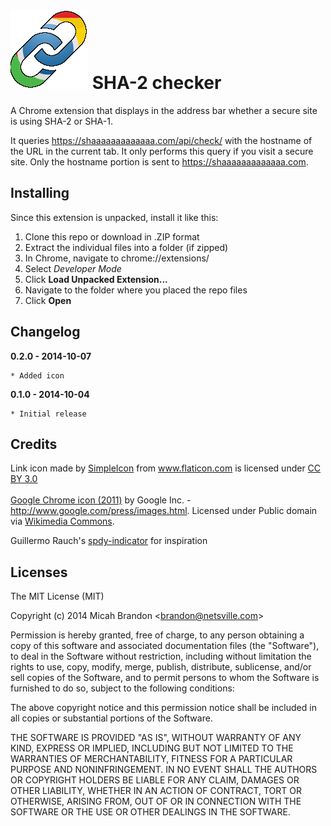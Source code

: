 
# ![Alt linkicon](https://github.com/mbrand1/sha2checker/blob/master/linkicon.png) SHA-2 checker

A Chrome extension that displays in the address bar whether a secure site is using SHA-2 or SHA-1.

It queries https://shaaaaaaaaaaaaa.com/api/check/<hostname> with the hostname of the URL in the current tab.  It only performs this query if you visit a secure site.  Only the hostname portion is sent to https://shaaaaaaaaaaaaa.com.

## Installing

Since this extension is unpacked, install it like this:

1. Clone this repo or download in .ZIP format
2. Extract the individual files into a folder (if zipped)
3. In Chrome, navigate to chrome://extensions/
4. Select *Developer Mode*
5. Click **Load Unpacked Extension...**
6. Navigate to the folder where you placed the repo files
7. Click **Open**


## Changelog

**0.2.0 - 2014-10-07**

    * Added icon

**0.1.0 - 2014-10-04**

    * Initial release

## Credits

<div>Link icon made by <a href="http://www.simpleicon.com" title="SimpleIcon">SimpleIcon</a> from <a href="http://www.flaticon.com" title="Flaticon">www.flaticon.com</a> is licensed under <a href="http://creativecommons.org/licenses/by/3.0/" title="Creative Commons BY 3.0">CC BY 3.0</a></div>
<br>
<a href="http://commons.wikimedia.org/wiki/File:Google_Chrome_icon_(2011).svg#mediaviewer/File:Google_Chrome_icon_(2011).svg">Google Chrome icon (2011)</a> by Google Inc. - <a rel="nofollow" class="external free" href="http://www.google.com/press/images.html">http://www.google.com/press/images.html</a>. Licensed under Public domain via <a href="//commons.wikimedia.org/wiki/">Wikimedia Commons</a>.

Guillermo Rauch's [spdy-indicator](https://github.com/guille/chrome-spdy-indicator) for inspiration

## Licenses

The MIT License (MIT)

Copyright (c) 2014 Micah Brandon &lt;brandon@netsville.com&gt;

Permission is hereby granted, free of charge, to any person obtaining a copy
of this software and associated documentation files (the "Software"), to deal
in the Software without restriction, including without limitation the rights
to use, copy, modify, merge, publish, distribute, sublicense, and/or sell
copies of the Software, and to permit persons to whom the Software is
furnished to do so, subject to the following conditions:

The above copyright notice and this permission notice shall be included in
all copies or substantial portions of the Software.

THE SOFTWARE IS PROVIDED "AS IS", WITHOUT WARRANTY OF ANY KIND, EXPRESS OR
IMPLIED, INCLUDING BUT NOT LIMITED TO THE WARRANTIES OF MERCHANTABILITY,
FITNESS FOR A PARTICULAR PURPOSE AND NONINFRINGEMENT. IN NO EVENT SHALL THE
AUTHORS OR COPYRIGHT HOLDERS BE LIABLE FOR ANY CLAIM, DAMAGES OR OTHER
LIABILITY, WHETHER IN AN ACTION OF CONTRACT, TORT OR OTHERWISE, ARISING FROM,
OUT OF OR IN CONNECTION WITH THE SOFTWARE OR THE USE OR OTHER DEALINGS IN
THE SOFTWARE.
